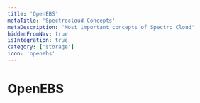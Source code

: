 ```yaml
---
title: 'OpenEBS'
metaTitle: 'Spectrocloud Concepts'
metaDescription: 'Most important concepts of Spectro Cloud'
hiddenFromNav: true
isIntegration: true
category: ['storage']
icon: 'openebs'
---
```


# OpenEBS
